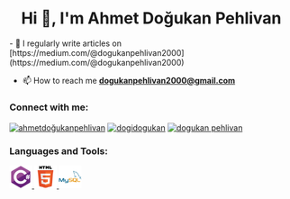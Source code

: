 <h1 align="center">Hi 👋, I'm Ahmet Doğukan Pehlivan</h1>
- 📝 I regularly write articles on [https://medium.com/@dogukanpehlivan2000](https://medium.com/@dogukanpehlivan2000)

- 📫 How to reach me **dogukanpehlivan2000@gmail.com**

<h3 align="left">Connect with me:</h3>
<p align="left">
<a href="https://linkedin.com/in/ahmetdoğukanpehlivan" target="blank"><img align="center" src="https://raw.githubusercontent.com/rahuldkjain/github-profile-readme-generator/master/src/images/icons/Social/linked-in-alt.svg" alt="ahmetdoğukanpehlivan" height="30" width="40" /></a>
<a href="https://instagram.com/dogidogukan" target="blank"><img align="center" src="https://raw.githubusercontent.com/rahuldkjain/github-profile-readme-generator/master/src/images/icons/Social/instagram.svg" alt="dogidogukan" height="30" width="40" /></a>
<a href="https://medium.com/dogukan pehlivan" target="blank"><img align="center" src="https://raw.githubusercontent.com/rahuldkjain/github-profile-readme-generator/master/src/images/icons/Social/medium.svg" alt="dogukan pehlivan" height="30" width="40" /></a>
</p>

<h3 align="left">Languages and Tools:</h3>
<p align="left"> <a href="https://www.w3schools.com/cs/" target="_blank" rel="noreferrer"> <img src="https://raw.githubusercontent.com/devicons/devicon/master/icons/csharp/csharp-original.svg" alt="csharp" width="40" height="40"/> </a> <a href="https://www.w3.org/html/" target="_blank" rel="noreferrer"> <img src="https://raw.githubusercontent.com/devicons/devicon/master/icons/html5/html5-original-wordmark.svg" alt="html5" width="40" height="40"/> </a> <a href="https://www.mysql.com/" target="_blank" rel="noreferrer"> <img src="https://raw.githubusercontent.com/devicons/devicon/master/icons/mysql/mysql-original-wordmark.svg" alt="mysql" width="40" height="40"/> </a> </p>
